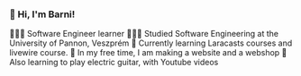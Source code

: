 ### 👋 Hi, I'm Barni!

🧑🏼‍💻 Software Engineer learner
👨🏻‍🎓 Studied Software Engineering at the University of Pannon, Veszprém
💭 Currently learning Laracasts courses and livewire course.
👀 In my free time, I am making a website and a webshop
🎸 Also learning to play electric guitar, with Youtube videos

<!--
**barni0811/barni0811** is a ✨ _special_ ✨ repository because its `README.md` (this file) appears on your GitHub profile.

Here are some ideas to get you started:

- 🔭 I’m currently working on ...
- 🌱 I’m currently learning ...
- 👯 I’m looking to collaborate on ...
- 🤔 I’m looking for help with ...
- 💬 Ask me about ...
- 📫 How to reach me: ...
- 😄 Pronouns: ...
- ⚡ Fun fact: ...
-->
